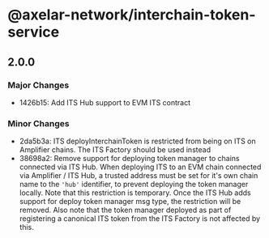 # @axelar-network/interchain-token-service

## 2.0.0

### Major Changes

-   1426b15: Add ITS Hub support to EVM ITS contract

### Minor Changes

-   2da5b3a: ITS deployInterchainToken is restricted from being on ITS on Amplifier chains. The ITS Factory should be used instead
-   38698a2: Remove support for deploying token manager to chains connected via ITS Hub. When deploying ITS to an EVM chain connected via Amplifier / ITS Hub, a trusted address must be set for it's own chain name to the `'hub'` identifier, to prevent deploying the token manager locally. Note that this restriction is temporary. Once the ITS Hub adds support for deploy token manager msg type, the restriction will be removed. Also note that the token manager deployed as part of registering a canonical ITS token from the ITS Factory is not affected by this.
